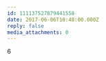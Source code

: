 ```yaml
---
id: 111137527879441558
date: 2017-06-06T10:48:00.000Z
reply: false
media_attachments: 0
---
```


6 ​​​​

